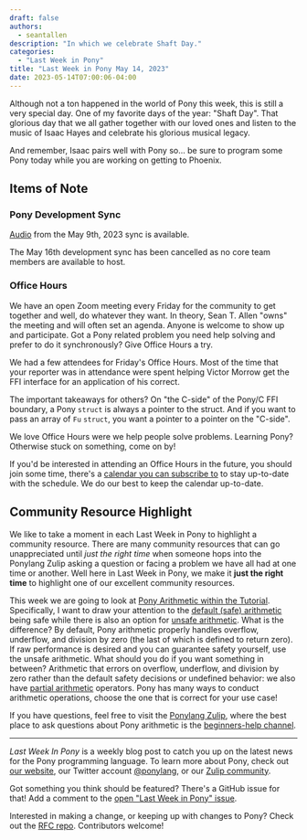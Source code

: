 ```yaml
---
draft: false
authors:
  - seantallen
description: "In which we celebrate Shaft Day."
categories:
  - "Last Week in Pony"
title: "Last Week in Pony May 14, 2023"
date: 2023-05-14T07:00:06-04:00
---
```


Although not a ton happened in the world of Pony this week, this is still a very special day. One of my favorite days of the year: "Shaft Day". That glorious day that we all gather together with our loved ones and listen to the music of Isaac Hayes and celebrate his glorious musical legacy.

And remember, Isaac pairs well with Pony so... be sure to program some Pony today while you are working on getting to Phoenix.

<!-- more -->

## Items of Note

### Pony Development Sync

[Audio](https://sync-recordings.ponylang.io/r/2023_05_09.m4a) from the May 9th, 2023 sync is available.

The May 16th development sync has been cancelled as no core team members are available to host.

### Office Hours

We have an open Zoom meeting every Friday for the community to get together and well, do whatever they want. In theory, Sean T. Allen "owns" the meeting and will often set an agenda. Anyone is welcome to show up and participate. Got a Pony related problem you need help solving and prefer to do it synchronously? Give Office Hours a try.

We had a few attendees for Friday's Office Hours. Most of the time that your reporter was in attendance were spent helping Victor Morrow get the FFI interface for an application of his correct.

The important takeaways for others? On "the C-side" of the Pony/C FFI boundary, a Pony `struct` is always a pointer to the struct. And if you want to pass an array of `Fu` `struct`, you want a pointer to a pointer on the "C-side".

We love Office Hours were we help people solve problems. Learning Pony? Otherwise stuck on something, come on by!

If you'd be interested in attending an Office Hours in the future, you should join some time, there's a [calendar you can subscribe to](https://calendar.google.com/calendar/ical/4465e68ae24131ae00461a40893f2637a2c9ac510e311a44ff78680e2f183ce3%40group.calendar.google.com/public/basic.ics) to stay up-to-date with the schedule. We do our best to keep the calendar up-to-date.

## Community Resource Highlight

We like to take a moment in each Last Week in Pony to highlight a community resource. There are many community resources that can go unappreciated until _just the right time_ when someone hops into the Ponylang Zulip asking a question or facing a problem we have all had at one time or another. Well here in Last Week in Pony, we make it **just the right time** to highlight one of our excellent community resources.

This week we are going to look at [Pony Arithmetic within the Tutorial](https://tutorial.ponylang.io/expressions/arithmetic.html). Specifically, I want to draw your attention to the [default (safe) arithmetic](https://tutorial.ponylang.io/expressions/arithmetic.html#ponys-default-integer-arithmetic) being safe while there is also an option for [unsafe arithmetic](https://tutorial.ponylang.io/expressions/arithmetic.html#unsafe-integer-arithmetic). What is the difference? By default, Pony arithmetic properly handles overflow, underflow, and division by zero (the last of which is defined to return zero). If raw performance is desired and you can guarantee safety yourself, use the unsafe arithmetic. What should you do if you want something in between? Arithmetic that errors on overflow, underflow, and division by zero rather than the default safety decisions or undefined behavior: we also have [partial arithmetic](https://tutorial.ponylang.io/expressions/arithmetic.html#partial-and-checked-arithmetic) operators. Pony has many ways to conduct arithmetic operations, choose the one that is correct for your use case!

If you have questions, feel free to visit the [Ponylang Zulip](https://ponylang.zulipchat.com), where the best place to ask questions about Pony arithmetic is the [beginners-help channel](https://ponylang.zulipchat.com/#narrow/stream/189985-beginner-help).

---

_Last Week In Pony_ is a weekly blog post to catch you up on the latest news for the Pony programming language. To learn more about Pony, check out [our website](https://ponylang.io), our Twitter account [@ponylang](https://twitter.com/ponylang), or our [Zulip community](https://ponylang.zulipchat.com).

Got something you think should be featured? There's a GitHub issue for that! Add a comment to the [open "Last Week in Pony" issue](https://github.com/ponylang/ponylang.github.io/issues?q=is%3Aissue+is%3Aopen+label%3Alast-week-in-pony).

Interested in making a change, or keeping up with changes to Pony? Check out the [RFC repo](https://github.com/ponylang/rfcs). Contributors welcome!
